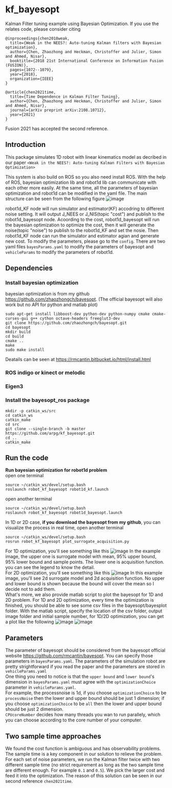 # kf_bayesopt
Kalman Filter tuning example using Bayesian Optimization. If you use the relates code, please consider citing
```
@inproceedings{chen2018weak,
  title={Weak in the NEES?: Auto-tuning Kalman filters with Bayesian optimization},
  author={Chen, Zhaozhong and Heckman, Christoffer and Julier, Simon and Ahmed, Nisar},
  booktitle={2018 21st International Conference on Information Fusion (FUSION)},
  pages={1072--1079},
  year={2018},
  organization={IEEE}
}

@article{chen2021time,
  title={Time Dependence in Kalman Filter Tuning},
  author={Chen, Zhaozhong and Heckman, Christoffer and Julier, Simon and Ahmed, Nisar},
  journal={arXiv preprint arXiv:2108.10712},
  year={2021}
}
```
Fusion 2021 has accepted the second reference.
## Introduction
This package simulates 1D robot with linear kinematics model as decribed in our paper `<Weak in the NEES?: Auto-tuning Kalman Filters
with Bayesian Optimization>`

This system is also build on ROS so you also need install ROS. With the help of ROS, bayesian optimization lib and robot1d lib can communicate with each other more easily. At the same time, all the parameters of bayesian optimization and robot1d can be modified in the yaml file.
The main structure can be seen from the following figure
![image](https://github.com/arpg/ekf_bayesopt/raw/master/plot_example/Nodes.png)

robot1d_KF node will run simulator and estimator(KF) accodring to different noise setting. It will output J_NEES or J_NIS(topic "cost") and publish to the robot1d_bayesopt node. Acoording to the cost, robot1d_bayesopt will run the bayesian optimization to optimize the cost, then it will generate the noise(topic "noise") to publish to the robot1d_KF and set the nosie. Then robot1d_KF node can run the simulator and estimator agian and generate new cost.
To modify the parameters, please go to the `config`. There are two yaml files `bayesParams.yaml` to modify the parameters of bayesopt and `vehicleParams` to modify the parameters of robot1d.

## Dependencies
### Install bayesian optimization
bayesian optimization is from my github https://github.com/zhaozhongch/bayesopt. (The official bayesopt will also work but no API for python and matlab plot)
```
sudo apt-get install libboost-dev python-dev python-numpy cmake cmake-curses-gui g++ cython octave-headers freeglut3-dev
git clone https://github.com/zhaozhongch/bayesopt.git
cd bayesopt
mkdir build
cd build
cmake ..
make
sudo make install
```
Deatails can be seen at https://rmcantin.bitbucket.io/html/install.html

### ROS indigo or kinect or melodic
### Eigen3
### Install the bayesopt_ros package

```
mkdir -p catkin_ws/src
cd catkin_ws
catkin_make
cd src
git clone --single-branch -b master https://github.com/arpg/kf_bayesopt.git
cd ..
catkin_make
```
## Run the code
**Run bayesian optimization for robot1d problem** <br/>
open one terminal
```
source ~/catkin_ws/devel/setup.bash
roslaunch robot_kf_bayesopt robot1d_kf.launch 
```
open another terminal
```
source ~/catkin_ws/devel/setup.bash
roslaunch robot_kf_bayesopt robot1d_bayesopt.launch
```
In 1D or 2D case, **if you download the bayesopt from my github**, you can visualize the process in real time, open another terminal

```
source ~/catkin_ws/devel/setup.bash
rosrun robot_kf_bayesopt plot_surrogate_acquisition.py
```
For 1D optimization, you'll see something like this
![image](https://github.com/arpg/ekf_bayesopt/raw/master/plot_example/1d_opt_example.png)
In the example image, the upper one is surrogate model with mean, 95% upper bound, 95% lower bound and sample points. The lower one is acquisition function. you can see the legend to know the detail.  
For 2D optimization, you'll see something like this 
![image](https://github.com/arpg/ekf_bayesopt/raw/master/plot_example/2d_opt_example.png)
In this example image, you'll see 2d surrogate model and 2d acquisition function. No upper and lower bound is shown because the bound will cover the mean so I decide not to add them.  
What's more, we also provide matlab script to plot the bayesopt for 1D and 2D problem. For 1D and 2D optimization, every time the optimization is finished, you should be able to see some csv files in the bayesopt/bayesplot folder. With the matlab script, specify the location of the csv folder, output image folder and initial sample number, for 1D/2D optimization, you can get a plot like the following
![image](https://github.com/arpg/ekf_bayesopt/raw/master/plot_example/1d_matlab_plot.png)
![image](https://github.com/arpg/ekf_bayesopt/raw/master/plot_example/2d_matlab_plot.png)

## Parameters
The parameter of bayesopt should be considered from the bayesopt official website https://github.com/rmcantin/bayesopt. You can specify those parameters in `bayesParams.yaml`.
The parameters of the simulation robot are pretty strightforward if you read the paper and the parameters are stored in `vehicleParams.yaml`  
One thing you need to notice is that the `upper bound` and `lower bound`'s dimension in `bayesParams.yaml` must agree with the `optimizationChoice` parameter in `vehicleParams.yaml`.  
For example, the processnoise is 1d, if you choose `optimizationChoice` to be `processNoise` then the lower and upper bound should be just 1 dimension; if you choose `optimizationChoice` to be `all` then the lower and upper bound should be just 2 dimension.  
`CPUcoreNumber` decides how many threads you wan to run parallely, which you can choose according to the core number of your computer.

## Two sample time approaches
We found the cost function is ambiguous and has observability problems. The sample time is a key component in our solution to relieve the problem. For each set of noise parameters, we run the Kalman filter twice with two different sample time (no strict requirement as long as the two sample time are different enough. For example `0.1` and `0.5`). We pick the larger cost and feed it into the optimization. The reason of this solution can be seen in our second reference `chen2021time`.
